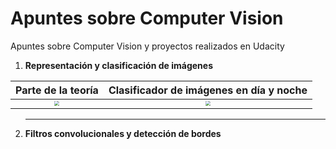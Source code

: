 # Apuntes sobre Computer Vision
Apuntes sobre Computer Vision y proyectos realizados en Udacity

1.  **Representación y clasificación de imágenes**

   |                      Parte de la teoría                      |           Clasificador de imágenes en día y noche            |
   | :----------------------------------------------------------: | :----------------------------------------------------------: |
   | <img src="/home/aaronespasa/Documents/computer-vision/readme_images/img_representation_classification-theory.png" style="zoom: 50%;" /> | <img src="/home/aaronespasa/Documents/computer-vision/readme_images/day_night_image_classifier_output.png" style="zoom: 50%;" /> |

2. ****

   **Filtros convolucionales y detección de bordes**